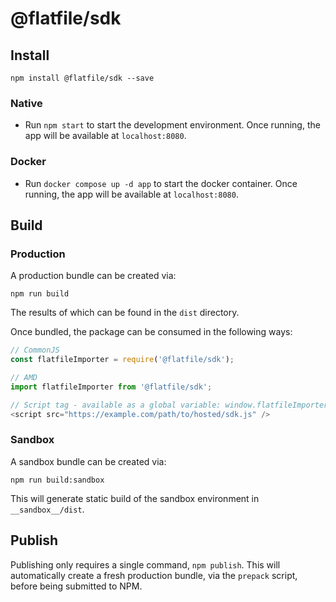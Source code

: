 # @flatfile/sdk

## Install
```
npm install @flatfile/sdk --save
```

### Native
- Run `npm start` to start the development environment. Once running, the app will be available at `localhost:8080`.

### Docker
- Run `docker compose up -d app` to start the docker container. Once running, the app will be available at `localhost:8080`.

## Build

### Production
A production bundle can be created via:
```
npm run build
```
The results of which can be found in the `dist` directory.

Once bundled, the package can be consumed in the following ways:
```js
// CommonJS
const flatfileImporter = require('@flatfile/sdk');

// AMD
import flatfileImporter from '@flatfile/sdk';

// Script tag - available as a global variable: window.flatfileImporter 
<script src="https://example.com/path/to/hosted/sdk.js" />
```

### Sandbox
A sandbox bundle can be created via:
```shell
npm run build:sandbox
```

This will generate static build of the sandbox environment in `__sandbox__/dist`.

## Publish
Publishing only requires a single command, `npm publish`. This will automatically create a fresh production bundle, via 
the `prepack` script, before being submitted to NPM.
